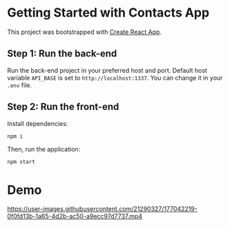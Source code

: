 # Getting Started with Contacts App

This project was bootstrapped with [Create React App](https://github.com/facebook/create-react-app).

## Step 1: Run the back-end
Run the back-end project in your preferred host and port.
Default host variable `API_BASE` is set to `http://localhost:1337`. You can change it in your `.env` file.

## Step 2: Run the front-end
Install dependencies:
```bash
npm i
```

Then, run the application:
```bash
npm start
```

# Demo

https://user-images.githubusercontent.com/21290327/177042219-0f0fd13b-1a65-4d2b-ac50-a9ecc97d7737.mp4

